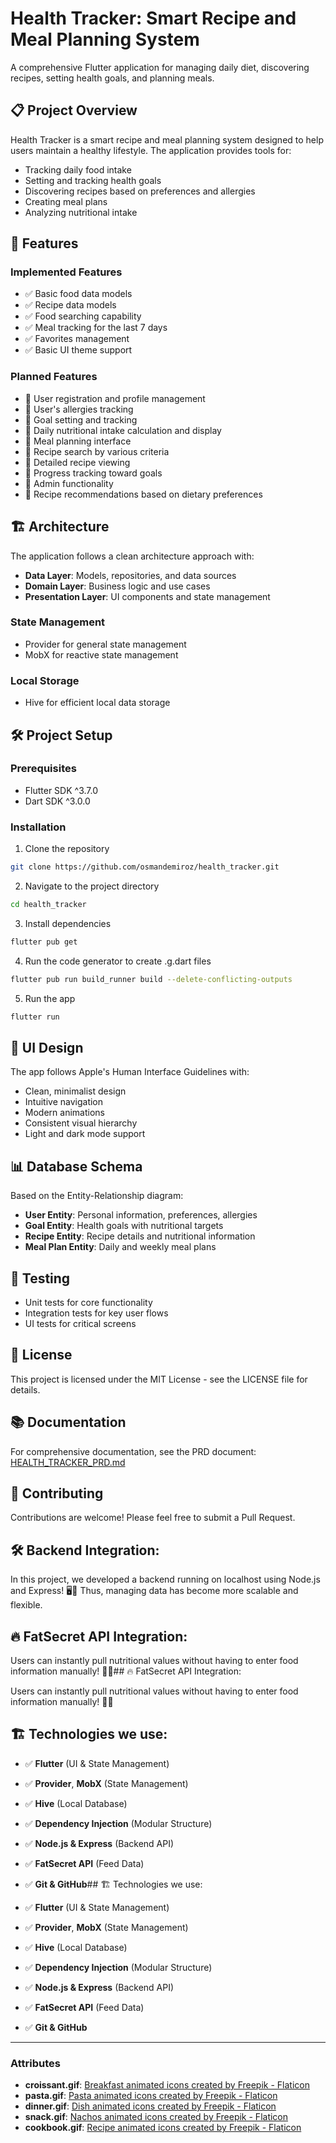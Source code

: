 # Health Tracker: Smart Recipe and Meal Planning System

A comprehensive Flutter application for managing daily diet, discovering recipes, setting health goals, and planning meals.

## 📋 Project Overview

Health Tracker is a smart recipe and meal planning system designed to help users maintain a healthy lifestyle. The application provides tools for:

- Tracking daily food intake
- Setting and tracking health goals
- Discovering recipes based on preferences and allergies
- Creating meal plans
- Analyzing nutritional intake

## 🚀 Features

### Implemented Features
- ✅ Basic food data models
- ✅ Recipe data models
- ✅ Food searching capability
- ✅ Meal tracking for the last 7 days
- ✅ Favorites management
- ✅ Basic UI theme support

### Planned Features
- 🔄 User registration and profile management
- 🔄 User's allergies tracking
- 🔄 Goal setting and tracking
- 🔄 Daily nutritional intake calculation and display
- 🔄 Meal planning interface
- 🔄 Recipe search by various criteria
- 🔄 Detailed recipe viewing
- 🔄 Progress tracking toward goals
- 🔄 Admin functionality
- 🔄 Recipe recommendations based on dietary preferences

## 🏗️ Architecture

The application follows a clean architecture approach with:

- **Data Layer**: Models, repositories, and data sources
- **Domain Layer**: Business logic and use cases
- **Presentation Layer**: UI components and state management

### State Management
- Provider for general state management
- MobX for reactive state management

### Local Storage
- Hive for efficient local data storage

## 🛠️ Project Setup

### Prerequisites
- Flutter SDK ^3.7.0
- Dart SDK ^3.0.0

### Installation

1. Clone the repository
```bash
git clone https://github.com/osmandemiroz/health_tracker.git
```

2. Navigate to the project directory
```bash
cd health_tracker
```

3. Install dependencies
```bash
flutter pub get
```

4. Run the code generator to create .g.dart files
```bash
flutter pub run build_runner build --delete-conflicting-outputs
```

5. Run the app
```bash
flutter run
```

## 📱 UI Design

The app follows Apple's Human Interface Guidelines with:
- Clean, minimalist design
- Intuitive navigation
- Modern animations
- Consistent visual hierarchy
- Light and dark mode support

## 📊 Database Schema

Based on the Entity-Relationship diagram:
- **User Entity**: Personal information, preferences, allergies
- **Goal Entity**: Health goals with nutritional targets
- **Recipe Entity**: Recipe details and nutritional information
- **Meal Plan Entity**: Daily and weekly meal plans

## 🧪 Testing

- Unit tests for core functionality
- Integration tests for key user flows
- UI tests for critical screens

## 📄 License

This project is licensed under the MIT License - see the LICENSE file for details.

## 📚 Documentation

For comprehensive documentation, see the PRD document: [HEALTH_TRACKER_PRD.md](./HEALTH_TRACKER_PRD.md)

## 🤝 Contributing

Contributions are welcome! Please feel free to submit a Pull Request.




## 🛠 Backend Integration:

In this project, we developed a backend running on localhost using Node.js and Express! 🖥️📡 
Thus, managing data has become more scalable and flexible.
## 🔥 FatSecret API Integration:

Users can instantly pull nutritional values without having to enter food information manually! 🛒✨## 🔥 FatSecret API Integration:

Users can instantly pull nutritional values without having to enter food information manually! 🛒✨

## 🏗 Technologies we use:

- ✅ **Flutter** (UI & State Management)
- ✅ **Provider**, **MobX** (State Management)
- ✅ **Hive** (Local Database)
- ✅ **Dependency Injection** (Modular Structure)
- ✅ **Node.js & Express** (Backend API)
- ✅ **FatSecret API** (Feed Data)
- ✅ **Git & GitHub**## 🏗 Technologies we use:

- ✅ **Flutter** (UI & State Management)
- ✅ **Provider**, **MobX** (State Management)
- ✅ **Hive** (Local Database)
- ✅ **Dependency Injection** (Modular Structure)
- ✅ **Node.js & Express** (Backend API)
- ✅ **FatSecret API** (Feed Data)
- ✅ **Git & GitHub**


---

### Attributes

- **croissant.gif**: <a href="https://www.flaticon.com/free-animated-icons/breakfast" title="breakfast animated icons">Breakfast animated icons created by Freepik - Flaticon</a>
- **pasta.gif**: <a href="https://www.flaticon.com/free-animated-icons/pasta" title="pasta animated icons">Pasta animated icons created by Freepik - Flaticon</a>
- **dinner.gif**: <a href="https://www.flaticon.com/free-animated-icons/dish" title="dish animated icons">Dish animated icons created by Freepik - Flaticon</a>
- **snack.gif**: <a href="https://www.flaticon.com/free-animated-icons/nachos" title="nachos animated icons">Nachos animated icons created by Freepik - Flaticon</a>
- **cookbook.gif**: <a href="https://www.flaticon.com/free-animated-icons/recipe" title="recipe animated icons">Recipe animated icons created by Freepik - Flaticon</a>
